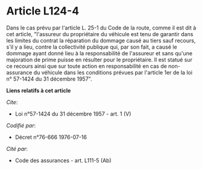 # Article L124-4

Dans le cas prévu par l'article L. 25-1 du Code de la route, comme il est dit à cet article, "l'assureur du propriétaire du
véhicule est tenu de garantir dans les limites du contrat la réparation du dommage causé au tiers sauf recours, s'il y a
lieu, contre la collectivité publique qui, par son fait, a causé le dommage ayant donné lieu à la responsabilité de
l'assureur et sans qu'une majoration de prime puisse en résulter pour le propriétaire. Il est statué sur ce recours ainsi que
sur toute action en responsabilité en cas de non-assurance du véhicule dans les conditions prévues par l'article 1er de la
loi n° 57-1424 du 31 décembre 1957".

**Liens relatifs à cet article**

_Cite_:

  - Loi n°57-1424 du 31 décembre 1957 - art. 1 (V)

_Codifié par_:

  - Décret n°76-666 1976-07-16

_Cité par_:

  - Code des assurances - art. L111-5 (Ab)
